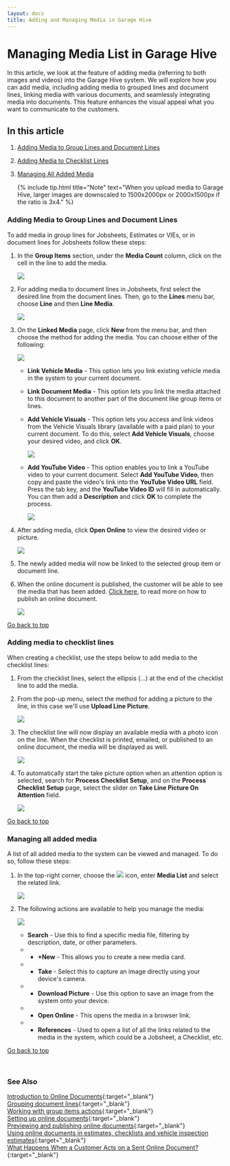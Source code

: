 ```yaml
---
layout: docs
title: Adding and Managing Media in Garage Hive
---
```


<a name="top"></a>

# Managing Media List in Garage Hive
In this article, we look at the feature of adding media (referring to both images and videos) into the Garage Hive system. We will explore how you can add media, including adding media to grouped lines and document lines, linking media with various documents, and seamlessly integrating media into documents. This feature enhances the visual appeal what you want to communicate to the customers.

## In this article
1. [Adding Media to Group Lines and Document Lines](#adding-media-to-group-lines-and-document-lines)
2. [Adding Media to Checklist Lines](#adding-media-to-checklist-lines)
3. [Managing All Added Media](#managing-all-added-media)

   {% include tip.html title="Note" text="When you upload media to Garage Hive, larger images are downscaled to 1500x2000px or 2000x1500px if the ratio is 3x4." %}

### Adding Media to Group Lines and Document Lines
To add media in group lines for Jobsheets, Estimates or VIEs, or in document lines for Jobsheets follow these steps:
1. In the **Group Items** section, under the **Media Count** column, click on the cell in the line to add the media.

   ![](media/garagehive-adding-and-managing-media1.png)

2. For adding media to document lines in Jobsheets, first select the desired line from the document lines. Then, go to the **Lines** menu bar, choose **Line** and then **Line Media**.
  
   ![](media/garagehive-adding-and-managing-media10.png)

3. On the **Linked Media** page, click **New** from the menu bar, and then choose the method for adding the media. You can choose either of the following:

      ![](media/garagehive-adding-and-managing-media2.png)

   - **Link Vehicle Media** - This option lets you link existing vehicle media in the system to your current document.
   - **Link Document Media** - This option lets you link the media attached to this document to another part of the document like group items or lines.
   - **Add Vehicle Visuals** - This option lets you access and link videos from the Vehicle Visuals library (available with a paid plan) to your current document. To do this, select **Add Vehicle Visuals**, choose your desired video, and click **OK**.
      
      ![](media/garagehive-adding-and-managing-media3.png)

   - **Add YouTube Video** - This option enables you to link a YouTube video to your current document. Select **Add YouTube Video**, then copy and paste the video's link into the **YouTube Video URL** field. Press the tab key, and the **YouTube Video ID** will fill in automatically. You can then add a **Description** and click **OK** to complete the process.

      ![](media/garagehive-adding-and-managing-media4.png)

4. After adding media, click **Open Online** to view the desired video or picture.

   ![](media/garagehive-adding-and-managing-media6.png)

5. The newly added media will now be linked to the selected group item or document line.
6. When the online document is published, the customer will be able to see the media that has been added. [Click here](garagehive-online-documents-previewing-and-publishing-online-documents.html), to read more on how to publish an online document.

   ![](media/garagehive-adding-and-managing-media9.png)


[Go back to top](#top)

### Adding media to checklist lines
When creating a checklist, use the steps below to add media to the checklist lines:
1. From the checklist lines, select the ellipsis (...) at the end of the checklist line to add the media.
2. From the pop-up menu, select the method for adding a picture to the line, in this case we'll use **Upload Line Picture**.

   ![](media/garagehive-adding-and-managing-media4.gif)

3. The checklist line will now display an available media with a photo icon on the line. When the checklist is printed, emailed, or published to an online document, the media will be displayed as well. 

   ![](media/garagehive-adding-and-managing-media5.png)

4. To automatically start the take picture option when an attention option is selected, search for **Process Checklist Setup**, and on the **Process Checklist Setup** page, select the slider on **Take Line Picture On Attention** field.

   ![](media/garagehive-adding-and-managing-media8.png)


[Go back to top](#top)

### Managing all added media
A list of all added media to the system can be viewed and managed. To do so, follow these steps:
1. In the top-right corner, choose the ![](media/search_icon.png) icon, enter **Media List** and select the related link.

   ![](media/garagehive-adding-and-managing-media12.png)

2. The following actions are available to help you manage the media:

   ![](media/garagehive-adding-and-managing-media7.png)

   * **Search** - Use this to find a specific media file, filtering by description, date, or other parameters.
   * * **+New** - This allows you to create a new media card.
   * * **Take** - Select this to capture an image directly using your device's camera.
   * * **Download Picture** - Use this option to save an image from the system onto your device.
   * * **Open Online** - This opens the media in a browser link.
   * * **References** - Used to open a list of all the links related to the media in the system, which could be a Jobsheet, a Checklist, etc.


[Go back to top](#top)

<br>

### **See Also**

[Introduction to Online Documents](garagehive-online-documents-introduction.html){:target="_blank"} \
[Grouping document lines](garagehive-group-items-grouping-document-lines.html){:target="_blank"} \
[Working with group items actions](garagehive-group-items-working-with-group-items-actions.html){:target="_blank"} \
[Setting up online documents](garagehive-online-documents-setting-up-online-documents.html){:target="_blank"} \
[Previewing and publishing online documents](garagehive-online-documents-previewing-and-publishing-online-documents.html){:target="_blank"} \
[Using online documents in estimates, checklists and vehicle inspection estimates](garagehive-online-documents-using-online-documents-in-estimates-checklists-and-vehicle-inspection-estimates.html){:target="_blank"} \
[What Happens When a Customer Acts on a Sent Online Document?](garagehive-online-documents-what-happens-for-customers-actions.html){:target="_blank"}
